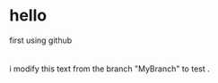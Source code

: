 # hello
first using github
    <br/><br/><br/>
i modify this text from the branch "MyBranch" to test .
